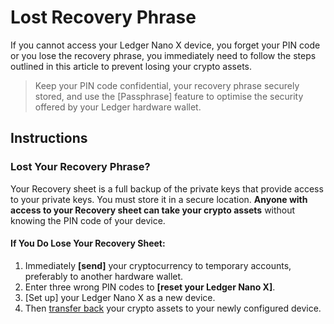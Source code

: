 # Lost Recovery Phrase

If you cannot access your Ledger Nano X device, you forget your PIN code or you lose the recovery phrase, you immediately need to follow the steps outlined in this article to prevent losing your crypto assets.

>Keep your PIN code confidential, your recovery phrase securely stored, and use the [Passphrase] feature to optimise the security offered by your Ledger hardware wallet.

## Instructions

### Lost Your Recovery Phrase?

Your Recovery sheet is a full backup of the private keys that provide access to your private keys. You must store it in a secure location. **Anyone with access to your Recovery sheet can take your crypto assets** without knowing the PIN code of your device.

#### If You Do Lose Your Recovery Sheet:

1.  Immediately **[send]** your cryptocurrency to temporary accounts, preferably to another hardware wallet.
2.  Enter three wrong PIN codes to **[reset your Ledger Nano X]**.
3.  [Set up] your Ledger Nano X as a new device.
4.  Then [transfer back](receive) your crypto assets to your newly configured device.
